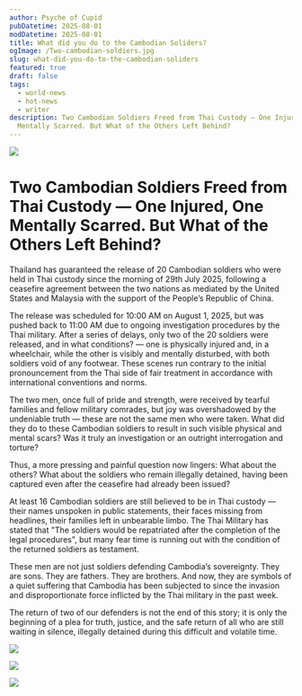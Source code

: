 ```yaml
---
author: Psyche of Cupid
pubDatetime: 2025-08-01
modDatetime: 2025-08-01
title: What did you do to the Cambodian Soliders?
ogImage: /Two-cambodian-soldiers.jpg
slug: what-did-you-do-to-the-cambodian-soliders
featured: true
draft: false
tags:
  - world-news
  - hot-news
  - writer
description: Two Cambodian Soldiers Freed from Thai Custody — One Injured, One
  Mentally Scarred. But What of the Others Left Behind?
---
```

![](/Two-cambodian-soldiers.jpg)

# Two Cambodian Soldiers Freed from Thai Custody — One Injured, One Mentally Scarred. But What of the Others Left Behind?

Thailand has guaranteed the release of 20 Cambodian soldiers who were held in Thai custody since the morning of 29th July 2025, following a ceasefire agreement between the two nations as mediated by the United States and Malaysia with the support of the People’s Republic of China. 

The release was scheduled for 10:00 AM on August 1, 2025, but was pushed back to 11:00 AM due to ongoing investigation procedures by the Thai military. After a series of delays, only two of the 20 soldiers were released, and in what conditions? — one is physically injured and, in a wheelchair, while the other is visibly and mentally disturbed, with both soldiers void of any footwear. These scenes run contrary to the initial pronouncement from the Thai side of fair treatment in accordance with international conventions and norms.

The two men, once full of pride and strength, were received by tearful families and fellow military comrades, but joy was overshadowed by the undeniable truth — these are not the same men who were taken. What did they do to these Cambodian soldiers to result in such visible physical and mental scars? Was it truly an investigation or an outright interrogation and torture?

Thus, a more pressing and painful question now lingers: What about the others? What about the soldiers who remain illegally detained, having been captured even after the ceasefire had already been issued?

At least 16 Cambodian soldiers are still believed to be in Thai custody — their names unspoken in public statements, their faces missing from headlines, their families left in unbearable limbo. The Thai Military has stated that "The soldiers would be repatriated after the completion of the legal procedures", but many fear time is running out with the condition of the returned soldiers as testament.

These men are not just soldiers defending Cambodia’s sovereignty. They are sons. They are fathers. They are brothers. And now, they are symbols of a quiet suffering that Cambodia has been subjected to since the invasion and disproportionate force inflicted by the Thai military in the past week.

The return of two of our defenders is not the end of this story; it is only the beginning of a plea for truth, justice, and the safe return of all who are still waiting in silence, illegally detained during this difficult and volatile time.  
  

![](/cambodia-soliders-1.jpg)

![](/cambodia-soliders-2.jpg)

![](/cambodia-soliders-3.jpg)